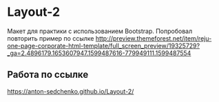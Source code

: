 # Layout-2
Макет для практики с использованием Bootstrap. Попробовал повторить пример по ссылке http://preview.themeforest.net/item/reju-one-page-corporate-html-template/full_screen_preview/19325729?_ga=2.4896179.1653607947.1599487616-779949111.1599487554

## Работа по ссылке 
https://anton-sedchenko.github.io/Layout-2/
